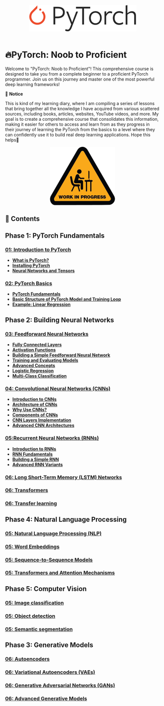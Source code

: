 <div align="center">
  <img src="res/img/pytorch_logo.png" alt="Logo">
</div>

</br>

# 🔥PyTorch: Noob to Proficient

Welcome to "PyTorch: Noob to Proficient"! This comprehensive course is designed to take you from a complete beginner to a proficient PyTorch programmer. Join us on this journey and master one of the most powerful deep learning frameworks!

📌 **Notice**

This is kind of my learning diary, where I am compiling a series of lessons that bring together all the knowledge I have acquired from various scattered sources, including books, articles, websites, YouTube videos, and more. My goal is to create a comprehensive course that consolidates this information, making it easier for others to access and learn from as they progress in their journey of learning the PyTorch from the basics to a level where they can confidently use it to build real deep learning applications. Hope this helps🙂

<div align="center">
  <img src="res/img/wip.png" alt="wip">
</div>

## **📑 Contents**

## **Phase 1: PyTorch Fundamentals**


### [**01: Introduction to PyTorch**](./01_Introduction_to_PyTorch/introduction_to_pytorch.md)

- [**What is PyTorch?**](./01_Introduction_to_PyTorch/introduction_to_pytorch.md#what-is-pytorch)
- [**Installing PyTorch**](./01_Introduction_to_PyTorch/introduction_to_pytorch.md#installing-pytorch)
- [**Neural Networks and Tensors**](./01_Introduction_to_PyTorch/introduction_to_pytorch.md#neural-networks-and-tensors)


### [**02: PyTorch Basics**](./02_PyTorch_Basics/pytorch_basics.md)

- [**PyTorch Fundamentals**](./02_PyTorch_Basics/pytorch_basics.md#pytorch-fundamentals)
- [**Basic Structure of PyTorch Model and Training Loop**](./02_PyTorch_Basics/pytorch_basics.md#basic-structure-of-pytorch-model-and-training-loop)
- [**Example: Linear Regression**](./02_PyTorch_Basics/pytorch_basics.md#example-linear-regression)


## **Phase 2: Building Neural Networks**


### [**03: Feedforward Neural Networks**](./03_Feedforward_Neural_Networks/feedforward_neural_networks.md)

- [**Fully Connected Layers**](./03_Feedforward_Neural_Networks/feedforward_neural_networks.md#fully-connected-layers)
- [**Activation Functions**](./03_Feedforward_Neural_Networks/feedforward_neural_networks.md#activation-functions)
- [**Building a Simple Feedforward Neural Network**](./03_Feedforward_Neural_Networks/feedforward_neural_networks.md#building-feedforward-neural-network)
- [**Training and Evaluating Models**](./03_Feedforward_Neural_Networks/feedforward_neural_networks.md#training-and-evaluating-models)
- [**Advanced Concepts**](./03_Feedforward_Neural_Networks/feedforward_neural_networks.md#advanced-concepts)
- [**Logistic Regression**](./03_Feedforward_Neural_Networks/feedforward_neural_networks.md#logistic-regression)
- [**Multi-Class Classification**](./03_Feedforward_Neural_Networks/feedforward_neural_networks.md#multi-class-classification)


### [**04: Convolutional Neural Networks (CNNs)**](./04_Convolutional_Neural_Networks/convolutional_neural_networks.md)

- [**Introduction to CNNs**](./04_Convolutional_Neural_Networks/convolutional_neural_networks.md#introduction-to-cnns)
- [**Architecture of CNNs**](./04_Convolutional_Neural_Networks/convolutional_neural_networks.md#architecture-of-cnns)
- [**Why Use CNNs?**](./04_Convolutional_Neural_Networks/convolutional_neural_networks.md#why-use-cnns)
- [**Components of CNNs**](./04_Convolutional_Neural_Networks/convolutional_neural_networks.md#components-of-cnns)
- [**CNN Layers Implementation**](./04_Convolutional_Neural_Networks/convolutional_neural_networks.md#cnn-layers-implementation)
- [**Advanced CNN Architectures**](./04_Convolutional_Neural_Networks/convolutional_neural_networks.md#advanced-cnn-architectures)


### [**05:Recurrent Neural Networks (RNNs)**](./05_Recurrent_Neural_Networks/recurrent_neural_networks.md)

- [**Introduction to RNNs**](./05_Recurrent_Neural_Networks/recurrent_neural_networks.md#introduction-to-rnns)
- [**RNN Fundamentals**](./05_Recurrent_Neural_Networks/recurrent_neural_networks.md#rnn-fundamentals)
- [**Building a Simple RNN**](./05_Recurrent_Neural_Networks/recurrent_neural_networks.md#building-a-simple-rnn)
- [**Advanced RNN Variants**](./05_Recurrent_Neural_Networks/recurrent_neural_networks.md#advanced-rnn-variants)


### [**06: Long Short-Term Memory (LSTM) Networks**](./02_PyTorch_Basics/pytorch_basics.md)

### [**06: Transformers**](./02_PyTorch_Basics/pytorch_basics.md)

### [**06: Transfer learning**](./02_PyTorch_Basics/pytorch_basics.md)


## **Phase 4: Natural Language Processing**

### [**05: Natural Language Processing (NLP)**](./02_PyTorch_Basics/pytorch_basics.md)

### [**05: Word Embeddings**](./02_PyTorch_Basics/pytorch_basics.md)

### [**05: Sequence-to-Sequence Models**](./02_PyTorch_Basics/pytorch_basics.md)

### [**05: Transformers and Attention Mechanisms**](./02_PyTorch_Basics/pytorch_basics.md)



## **Phase 5: Computer Vision**

### [**05: Image classification**](./02_PyTorch_Basics/pytorch_basics.md)

### [**05: Object detection**](./02_PyTorch_Basics/pytorch_basics.md)

### [**05: Semantic segmentation**](./02_PyTorch_Basics/pytorch_basics.md)



## **Phase 3: Generative Models**

### [**06: Autoencoders**](./02_PyTorch_Basics/pytorch_basics.md)

### [**06: Variational Autoencoders (VAEs)**](./02_PyTorch_Basics/pytorch_basics.md)

### [**06: Generative Adversarial Networks (GANs)**](./02_PyTorch_Basics/pytorch_basics.md)

### [**06: Advanced Generative Models**](./02_PyTorch_Basics/pytorch_basics.md)